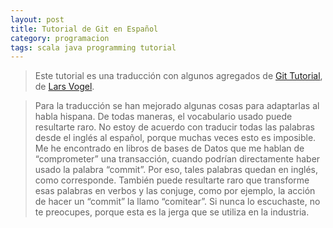 ```yaml
---
layout: post
title: Tutorial de Git en Español
category: programacion
tags: scala java programming tutorial
---
```


> Este tutorial es una traducción con algunos agregados de [Git Tutorial](http://www.vogella.de/articles/Git/article.html), de [Lars Vogel](http://www.vogella.de/).

> Para la traducción se han mejorado algunas cosas para adaptarlas al habla hispana. De todas maneras, el vocabulario usado puede resultarte raro. No estoy de acuerdo con traducir todas las palabras desde el inglés al español, porque muchas veces esto es imposible. Me he encontrado en libros de bases de Datos que me hablan de “comprometer” una transacción, cuando podrían directamente haber usado la palabra “commit”. Por eso, tales palabras quedan en inglés, como corresponde. También puede resultarte raro que transforme esas palabras en verbos y las conjuge, como por ejemplo, la acción de hacer un “commit” la llamo “comitear”. Si nunca lo escuchaste, no te preocupes, porque esta es la jerga que se utiliza en la industria.



